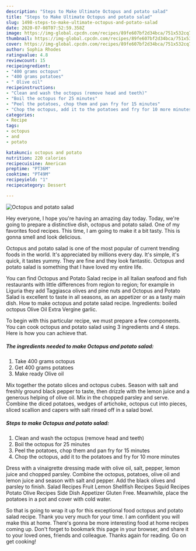 ```yaml
---
description: "Steps to Make Ultimate Octopus and potato salad"
title: "Steps to Make Ultimate Octopus and potato salad"
slug: 1498-steps-to-make-ultimate-octopus-and-potato-salad
date: 2020-07-08T07:52:59.358Z
image: https://img-global.cpcdn.com/recipes/89fe607bf2d34bca/751x532cq70/octopus-and-potato-salad-recipe-main-photo.jpg
thumbnail: https://img-global.cpcdn.com/recipes/89fe607bf2d34bca/751x532cq70/octopus-and-potato-salad-recipe-main-photo.jpg
cover: https://img-global.cpcdn.com/recipes/89fe607bf2d34bca/751x532cq70/octopus-and-potato-salad-recipe-main-photo.jpg
author: Sophia Rhodes
ratingvalue: 4.8
reviewcount: 15
recipeingredient:
- "400 grams octopus"
- "400 grams potatoes"
- " Olive oil"
recipeinstructions:
- "Clean and wash the octopus (remove head and teeth)"
- "Boil the octopus for 25 minutes"
- "Peel the potatoes, chop them and pan fry for 15 minutes"
- "Chop the octopus, add it to the potatoes and fry for 10 more minutes"
categories:
- Recipe
tags:
- octopus
- and
- potato

katakunci: octopus and potato 
nutrition: 220 calories
recipecuisine: American
preptime: "PT36M"
cooktime: "PT49M"
recipeyield: "1"
recipecategory: Dessert

---
```



![Octopus and potato salad](https://img-global.cpcdn.com/recipes/89fe607bf2d34bca/751x532cq70/octopus-and-potato-salad-recipe-main-photo.jpg)

Hey everyone, I hope you're having an amazing day today. Today, we're going to prepare a distinctive dish, octopus and potato salad. One of my favorites food recipes. This time, I am going to make it a bit tasty. This is gonna smell and look delicious.

Octopus and potato salad is one of the most popular of current trending foods in the world. It's appreciated by millions every day. It's simple, it's quick, it tastes yummy. They are fine and they look fantastic. Octopus and potato salad is something that I have loved my entire life.

You can find Octopus and Potato Salad recipe in all Italian seafood and fish restaurants with little differences from region to region; for example in Liguria they add Taggiasca olives and pine nuts and Octopus and Potato Salad is excellent to taste in all seasons, as an appetizer or as a tasty main dish. How to make octopus and potate salad recipe. Ingredients: boiled octopus Olive Oil Extra Vergine garlic.


To begin with this particular recipe, we must prepare a few components. You can cook octopus and potato salad using 3 ingredients and 4 steps. Here is how you can achieve that.

<!--inarticleads1-->

##### The ingredients needed to make Octopus and potato salad:

1. Take 400 grams octopus
1. Get 400 grams potatoes
1. Make ready  Olive oil


Mix together the potato slices and octopus cubes. Season with salt and freshly ground black pepper to taste, then drizzle with the lemon juice and a generous helping of olive oil. Mix in the chopped parsley and serve. Combine the diced potatoes, wedges of artichoke, octopus cut into pieces, sliced scallion and capers with salt rinsed off in a salad bowl. 

<!--inarticleads2-->

##### Steps to make Octopus and potato salad:

1. Clean and wash the octopus (remove head and teeth)
1. Boil the octopus for 25 minutes
1. Peel the potatoes, chop them and pan fry for 15 minutes
1. Chop the octopus, add it to the potatoes and fry for 10 more minutes


Dress with a vinaigrette dressing made with olive oil, salt, pepper, lemon juice and chopped parsley. Combine the octopus, potatoes, olive oil and lemon juice and season with salt and pepper. Add the black olives and parsley to finish. Salad Recipes Fruit Lemon Shellfish Recipes Squid Recipes Potato Olive Recipes Side Dish Appetizer Gluten Free. Meanwhile, place the potatoes in a pot and cover with cold water. 

So that is going to wrap it up for this exceptional food octopus and potato salad recipe. Thank you very much for your time. I am confident you will make this at home. There's gonna be more interesting food at home recipes coming up. Don't forget to bookmark this page in your browser, and share it to your loved ones, friends and colleague. Thanks again for reading. Go on get cooking!

